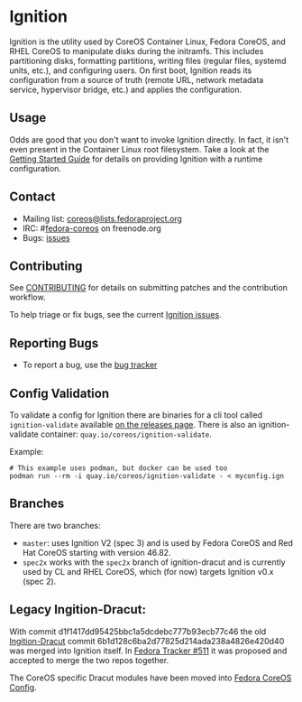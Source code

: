 # Ignition

Ignition is the utility used by CoreOS Container Linux, Fedora CoreOS, and RHEL CoreOS to manipulate disks during the initramfs. This includes partitioning disks, formatting partitions, writing files (regular files, systemd units, etc.), and configuring users. On first boot, Ignition reads its configuration from a source of truth (remote URL, network metadata service, hypervisor bridge, etc.) and applies the configuration.

## Usage

Odds are good that you don't want to invoke Ignition directly. In fact, it isn't even present in the Container Linux root filesystem. Take a look at the [Getting Started Guide][getting started] for details on providing Ignition with a runtime configuration.

## Contact

- Mailing list: [coreos@lists.fedoraproject.org](https://lists.fedoraproject.org/archives/list/coreos@lists.fedoraproject.org/)
- IRC: #[fedora-coreos](irc://irc.freenode.org:6697/#fedora-coreos) on freenode.org
- Bugs: [issues][issues]

## Contributing

See [CONTRIBUTING](CONTRIBUTING.md) for details on submitting patches and the contribution workflow.

To help triage or fix bugs, see the current [Ignition issues](https://github.com/coreos/ignition/issues/).

## Reporting Bugs

- To report a bug, use the [bug tracker][issues]

## Config Validation

To validate a config for Ignition there are binaries for a cli tool called `ignition-validate` available [on the releases page][releases]. There is also an ignition-validate container: `quay.io/coreos/ignition-validate`.

Example:
```
# This example uses podman, but docker can be used too
podman run --rm -i quay.io/coreos/ignition-validate - < myconfig.ign
```

## Branches

There are two branches:
- `master`: uses Ignition V2 (spec 3) and is used by Fedora CoreOS
  and Red Hat CoreOS starting with version 46.82.
- `spec2x` works with the `spec2x` branch of ignition-dracut
  and is currently used by CL and RHEL CoreOS, which (for
  now) targets Ignition v0.x (spec 2).

## Legacy Ingition-Dracut:

With commit d1f1417dd95425bbc1a5dcdebc777b93ecb77c46 the old [Ingition-Dracut](https://github.com/coreos/ignition-dracut) commit 6b1d128c6ba2d77825d214ada238a4826e420d40 was merged into Ignition itself. In [Fedora Tracker #511](https://github.com/coreos/fedora-coreos-tracker/issues/511) it was proposed and accepted to merge the two repos together.

The CoreOS specific Dracut modules have been moved into [Fedora CoreOS Config](https://github.com/coreos/fedora-coreos-config).

[getting started]: doc/getting-started.md
[issues]:  https://github.com/coreos/ignition/issues/new/choose
[releases]: https://github.com/coreos/ignition/releases
[online-validator]: https://coreos.com/validate/

